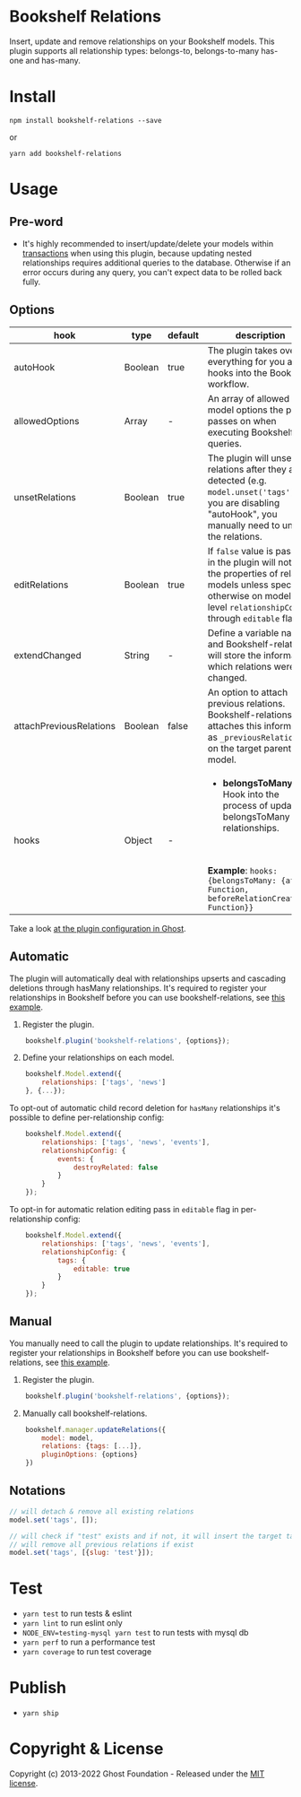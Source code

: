 # Bookshelf Relations

Insert, update and remove relationships on your Bookshelf models.
This plugin supports all relationship types: belongs-to, belongs-to-many has-one and has-many.

# Install

`npm install bookshelf-relations --save`

or

`yarn add bookshelf-relations`


# Usage

## Pre-word

- It's highly recommended to insert/update/delete your models within [transactions](http://bookshelfjs.org/#Bookshelf-instance-transaction) when using this plugin, because updating nested relationships requires additional queries to the database. Otherwise if an error occurs during any query, you can't expect data to be rolled back fully.

## Options

| hook                    | type    | default | description                                                                                                                                                                                             |
| ----------------------- | ------- | ------- | ------------------------------------------------------------------------------------------------------------------------------------------------------------------------------------------------------- |
| autoHook                | Boolean | true    | The plugin takes over everything for you and hooks into the Bookshelf workflow.                                                                                                                         |
| allowedOptions          | Array   | -       | An array of allowed model options the plugin passes on when executing Bookshelf queries.                                                                                                                |
| unsetRelations          | Boolean | true    | The plugin will unset the relations after they are detected (e.g. `model.unset('tags')`). If you are disabling "autoHook", you manually need to unset the relations.                                    |
| editRelations           | Boolean | true    | If `false` value is passed in the plugin will not edit the properties of related models unless specified otherwise on model-level `relationshipConfig` through `editable` flag.                         |
| extendChanged           | String  | -       | Define a variable name and Bookshelf-relations will store the information which relations were changed.                                                                                                 |
| attachPreviousRelations | Boolean | false   | An option to attach previous relations. Bookshelf-relations attaches this information as `_previousRelations` on the target parent model.                                                               |
| hooks                   | Object  | -       | <ul><li>**belongsToMany**: Hook into the process of updating belongsToMany relationships. </ul> <br><br> **Example**: ```hooks: {belongsToMany: {after: Function, beforeRelationCreation: Function}}``` |

Take a look [at the plugin configuration in Ghost](https://github.com/TryGhost/Ghost/blob/2.21.0/core/server/models/base/index.js#L52).

## Automatic

The plugin will automatically deal with relationships upserts and cascading deletions through hasMany relationships.
It's required to register your relationships in Bookshelf before you can use bookshelf-relations, see [this example](https://github.com/TryGhost/Ghost/blob/2.21.0/core/server/models/post.js#L502).

1. Register the plugin.

```js
    bookshelf.plugin('bookshelf-relations', {options});
```

2. Define your relationships on each model.

```js
    bookshelf.Model.extend({
        relationships: ['tags', 'news']
    }, {...});
```

To opt-out of automatic child record deletion for `hasMany` relationships it's possible to define per-relationship config:

```js
    bookshelf.Model.extend({
        relationships: ['tags', 'news', 'events'],
        relationshipConfig: {
            events: {
                destroyRelated: false
            }
        }
    });
```

To opt-in for automatic relation editing pass in `editable` flag in per-relationship config:

```js
    bookshelf.Model.extend({
        relationships: ['tags', 'news', 'events'],
        relationshipConfig: {
            tags: {
                editable: true
            }
        }
    });
```

## Manual

You manually need to call the plugin to update relationships.
It's required to register your relationships in Bookshelf before you can use bookshelf-relations, see [this example](https://github.com/TryGhost/Ghost/blob/2.21.0/core/server/models/post.js#L502).

1. Register the plugin.

```js
    bookshelf.plugin('bookshelf-relations', {options});
```

2. Manually call bookshelf-relations.

```js
    bookshelf.manager.updateRelations({
        model: model,
        relations: {tags: [...]},
        pluginOptions: {options}
    })
```

## Notations

```js
// will detach & remove all existing relations
model.set('tags', []);

// will check if "test" exists and if not, it will insert the target tag
// will remove all previous relations if exist
model.set('tags', [{slug: 'test'}]);
```

# Test

- `yarn test` to run tests & eslint
- `yarn lint` to run eslint only
- `NODE_ENV=testing-mysql yarn test` to run tests with mysql db
- `yarn perf` to run a performance test
- `yarn coverage` to run test coverage

# Publish

- `yarn ship`

# Copyright & License

Copyright (c) 2013-2022 Ghost Foundation - Released under the [MIT license](LICENSE).
